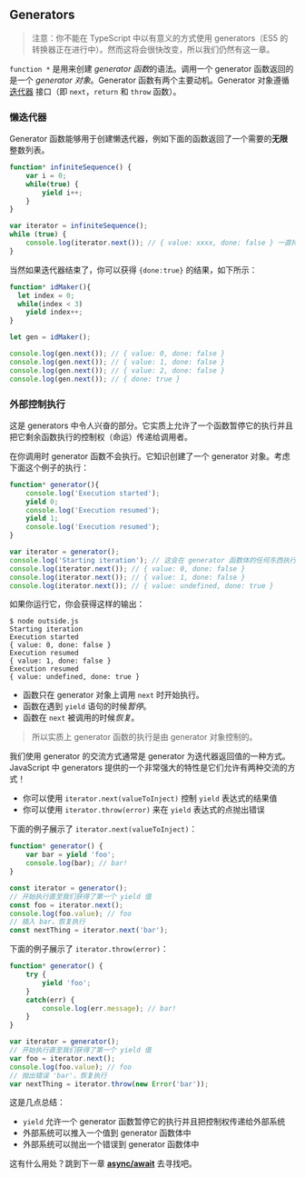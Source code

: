 ## Generators

> 注意：你不能在 TypeScript 中以有意义的方式使用 generators（ES5 的转换器正在进行中）。然而这将会很快改变，所以我们仍然有这一章。

`function *` 是用来创建 *generator 函数*的语法。调用一个 generator 函数返回的是一个 *generator 对象*。Generator 函数有两个主要动机。Generator 对象遵循 [迭代器][iterator] 接口（即 `next`，`return` 和 `throw` 函数）。

### 懒迭代器

Generator 函数能够用于创建懒迭代器，例如下面的函数返回了一个需要的**无限**整数列表。

```ts
function* infiniteSequence() {
    var i = 0;
    while(true) {
        yield i++;
    }
}

var iterator = infiniteSequence();
while (true) {
    console.log(iterator.next()); // { value: xxxx, done: false } 一直持续下去
}
```

当然如果迭代器结束了，你可以获得 `{done:true}` 的结果，如下所示：

```ts
function* idMaker(){
  let index = 0;
  while(index < 3)
    yield index++;
}

let gen = idMaker();

console.log(gen.next()); // { value: 0, done: false }
console.log(gen.next()); // { value: 1, done: false }
console.log(gen.next()); // { value: 2, done: false }
console.log(gen.next()); // { done: true }
```

### 外部控制执行
这是 generators 中令人兴奋的部分。它实质上允许了一个函数暂停它的执行并且把它剩余函数执行的控制权（命运）传递给调用者。

在你调用时 generator 函数不会执行。它知识创建了一个 generator 对象。考虑下面这个例子的执行：

```ts
function* generator(){
    console.log('Execution started');
    yield 0;
    console.log('Execution resumed');
    yield 1;
    console.log('Execution resumed');
}

var iterator = generator();
console.log('Starting iteration'); // 这会在 generator 函数体的任何东西执行之前执行
console.log(iterator.next()); // { value: 0, done: false }
console.log(iterator.next()); // { value: 1, done: false }
console.log(iterator.next()); // { value: undefined, done: true }
```

如果你运行它，你会获得这样的输出：

```
$ node outside.js
Starting iteration
Execution started
{ value: 0, done: false }
Execution resumed
{ value: 1, done: false }
Execution resumed
{ value: undefined, done: true }
```

* 函数只在 generator 对象上调用 `next` 时开始执行。 
* 函数在遇到 `yield` 语句的时候*暂停*。
* 函数在 `next` 被调用的时候*恢复*。

> 所以实质上 generator 函数的执行是由 generator 对象控制的。

我们使用 generator 的交流方式通常是 generator 为迭代器返回值的一种方式。JavaScript 中 generators 提供的一个非常强大的特性是它们允许有两种交流的方式！

* 你可以使用 `iterator.next(valueToInject)` 控制 `yield` 表达式的结果值
* 你可以使用 `iterator.throw(error)` 来在 `yield` 表达式的点抛出错误

下面的例子展示了 `iterator.next(valueToInject)`：

```ts
function* generator() {
    var bar = yield 'foo';
    console.log(bar); // bar!
}

const iterator = generator();
// 开始执行直至我们获得了第一个 yield 值
const foo = iterator.next();
console.log(foo.value); // foo
// 插入 bar，恢复执行
const nextThing = iterator.next('bar');
```

下面的例子展示了 `iterator.throw(error)`：

```ts
function* generator() {
    try {
        yield 'foo';
    }
    catch(err) {
        console.log(err.message); // bar!
    }
}

var iterator = generator();
// 开始执行直至我们获得了第一个 yield 值
var foo = iterator.next();
console.log(foo.value); // foo
// 抛出错误 'bar'，恢复执行
var nextThing = iterator.throw(new Error('bar'));
```

这是几点总结：

* `yield` 允许一个 generator 函数暂停它的执行并且把控制权传递给外部系统
* 外部系统可以推入一个值到 generator 函数体中
* 外部系统可以抛出一个错误到 generator 函数体中

这有什么用处？跳到下一章 [**async/await**][async-await] 去寻找吧。

[iterator]:./iterators.md
[async-await]:./async-await.md
